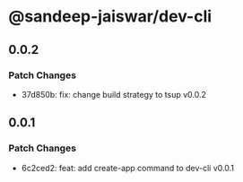 # @sandeep-jaiswar/dev-cli

## 0.0.2

### Patch Changes

- 37d850b: fix: change build strategy to tsup v0.0.2

## 0.0.1

### Patch Changes

- 6c2ced2: feat: add create-app command to dev-cli v0.0.1
